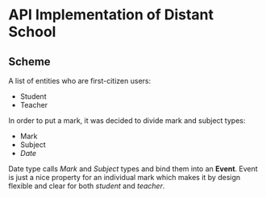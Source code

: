 # API Implementation of Distant School
## Scheme

A list of entities who are first-citizen users:
* Student
* Teacher

In order to put a mark, it was decided to divide mark and subject types:
* Mark
* Subject
* _Date_

Date type calls _Mark_ and _Subject_ types and bind them into an __Event__. Event is just a nice property for an individual mark which makes it by design flexible and clear for both _student_ and _teacher_.

